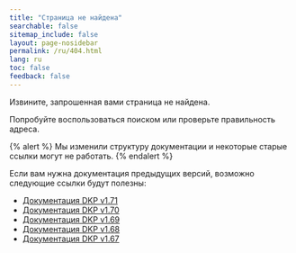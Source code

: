 ```yaml
---
title: "Страница не найдена"
searchable: false
sitemap_include: false
layout: page-nosidebar
permalink: /ru/404.html
lang: ru
toc: false
feedback: false
---
```


Извините, запрошенная вами страница не найдена.

Попробуйте воспользоваться поиском или проверьте правильность адреса.

{% alert %}
Мы изменили структуру документации и некоторые старые ссылки могут не работать.
{% endalert %}

Если вам нужна документация предыдущих версий, возможно следующие ссылки будут полезны:
- [Документация DKP v1.71](/products/kubernetes-platform/documentation/v1.71/deckhouse-overview.html)
- [Документация DKP v1.70](/products/kubernetes-platform/documentation/v1.70/deckhouse-overview.html)
- [Документация DKP v1.69](/products/kubernetes-platform/documentation/v1.69/deckhouse-overview.html)
- [Документация DKP v1.68](/products/kubernetes-platform/documentation/v1.68/deckhouse-overview.html)
- [Документация DKP v1.67](/products/kubernetes-platform/documentation/v1.67/deckhouse-overview.html)
